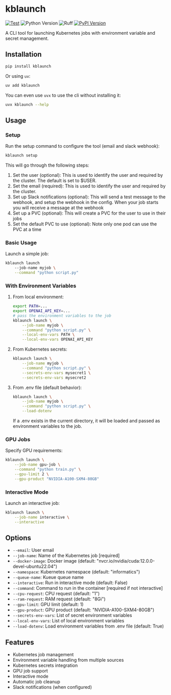 # kblaunch

[![Test](https://github.com/gautierdag/kblaunch/actions/workflows/test.yaml/badge.svg)](https://github.com/gautierdag/kblaunch/actions/workflows/test.yaml)
![Python Version](https://img.shields.io/badge/python-3.9+-blue)
![Ruff](https://img.shields.io/badge/linter-ruff-blue)
[![PyPI Version](https://img.shields.io/pypi/v/kblaunch)](https://pypi.org/project/kblaunch/)

A CLI tool for launching Kubernetes jobs with environment variable and secret management.

## Installation

```bash
pip install kblaunch
```

Or using `uv`:

```bash
uv add kblaunch
```

You can even use `uvx` to use the cli without installing it:

```bash
uvx kblaunch --help
```

## Usage

### Setup

Run the setup command to configure the tool (email and slack webhook):

```bash
kblaunch setup
```

This will go through the following steps:

1. Set the user (optional): This is used to identify the user and required by the cluster. The default is set to $USER.
2. Set the email (required): This is used to identify the user and required by the cluster.
3. Set up Slack notifications (optional): This will send a test message to the webhook, and setup the webhook in the config. When your job starts you will receive a message at the webhook
4. Set up a PVC (optional): This will create a PVC for the user to use in their jobs
5. Set the default PVC to use (optional): Note only one pod can use the PVC at a time

### Basic Usage

Launch a simple job:

```bash
kblaunch launch
    --job-name myjob \
    --command "python script.py"
```

### With Environment Variables

1. From local environment:

    ```bash
    export PATH=...
    export OPENAI_API_KEY=...
    # pass the environment variables to the job
    kblaunch launch \
        --job-name myjob \
        --command "python script.py" \
        --local-env-vars PATH \
        --local-env-vars OPENAI_API_KEY
    ```

2. From Kubernetes secrets:

    ```bash
    kblaunch launch \
        --job-name myjob \
        --command "python script.py" \
        --secrets-env-vars mysecret1 \
        --secrets-env-vars mysecret2
    ```

3. From .env file (default behavior):

    ```bash
    kblaunch launch \
        --job-name myjob \
        --command "python script.py" \
        --load-dotenv
    ```

    If a .env exists in the current directory, it will be loaded and passed as environment variables to the job.

### GPU Jobs

Specify GPU requirements:

```bash
kblaunch launch \
    --job-name gpu-job \
    --command "python train.py" \
    --gpu-limit 2 \
    --gpu-product "NVIDIA-A100-SXM4-80GB"
```

### Interactive Mode

Launch an interactive job:

```bash
kblaunch launch \
    --job-name interactive \
    --interactive
```

## Options

- `--email`: User email
- `--job-name`: Name of the Kubernetes job [required]
- `--docker-image`: Docker image (default: "nvcr.io/nvidia/cuda:12.0.0-devel-ubuntu22.04")
- `--namespace`: Kubernetes namespace (default: "informatics")
- `--queue-name`: Kueue queue name
- `--interactive`: Run in interactive mode (default: False)
- `--command`: Command to run in the container [required if not interactive]
- `--cpu-request`: CPU request (default: "1")
- `--ram-request`: RAM request (default: "8Gi")
- `--gpu-limit`: GPU limit (default: 1)
- `--gpu-product`: GPU product (default: "NVIDIA-A100-SXM4-80GB")
- `--secrets-env-vars`: List of secret environment variables
- `--local-env-vars`: List of local environment variables
- `--load-dotenv`: Load environment variables from .env file (default: True)

## Features

- Kubernetes job management
- Environment variable handling from multiple sources
- Kubernetes secrets integration
- GPU job support
- Interactive mode
- Automatic job cleanup
- Slack notifications (when configured)

